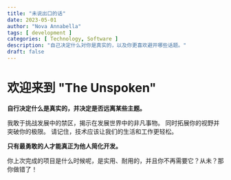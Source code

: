 ```yaml
---
title: "未说出口的话"
date: 2023-05-01
author: "Nova Annabella"
tags: [ development ]
categories: [ Technology, Software ]
description: "自己决定什么对你是真实的，以及你更喜欢避开哪些话题。"
draft: false
---
```



# 欢迎来到 "The Unspoken"

**自行决定什么是真实的，并决定是否远离某些主题。**

我敢于挑战发展中的禁区，揭示在发展世界中的非凡事物。
同时拓展你的视野并突破你的极限。
请记住，技术应该让我们的生活和工作更轻松。

**只有最勇敢的人才能真正为他人简化开发。**

你上次完成的项目是什么时候呢，是实用、耐用的，并且你不再需要它？从未？那你做错了！
